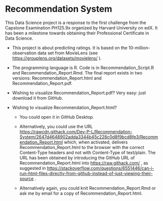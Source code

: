 # Recommendation System

This Data Science project is a response to the first challenge 
from the Capstone Examination PH125.9x organized by Harvard University on edX.
It has been a milestone towards obtaining their Professional Certificate in Data Science.

* This project is about predicting ratings. It is based on the 10-million-observation data set from MovieLens (see https://grouplens.org/datasets/movielens/ ).

* The programming language is R. Code is in Recommendation_Script.R and Recommendation_Report.Rmd. The final report exists in two versions: Recommendation_Report.html and Recommendation_Report.pdf. 

* Wishing to visualize Recommendation_Report.pdf? Very easy: just download it from GitHub.

* Wishing to visualize Recommendation_Report.html?

  * You could open it in GitHub Desktop.

  * Alternatively, you could use the URL https://rawcdn.githack.com/Dev-P-L/Recommendation-System/2647d4648902adda3344b45c228c0d8f9bcd8fe3/Recommendation_Report.html which, when activated, delivers Recommendation_Report.html to the browser with the correct Content-Type headers and not with Content-Type of text/plain. The URL has been obtained by introducing the GitHub URL of Recommendation_Report.html into https://raw.githack.com/ , as suggested in https://stackoverflow.com/questions/6551446/can-i-run-html-files-directly-from-github-instead-of-just-viewing-their-source .

  * Alternatively again, you could knit Recommendation_Report.Rmd or ask me by email for a copy of Recommendation_Report.html.



